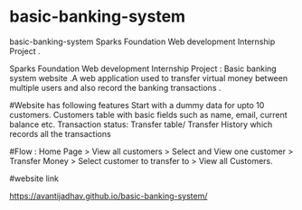 # basic-banking-system
basic-banking-system Sparks Foundation Web development Internship Project .

Sparks Foundation Web development Internship Project : Basic banking system website .A web application used to transfer virtual money between multiple users and also record the banking transactions .

#Website has following features
Start with a dummy data for upto 10 customers. Customers table with basic fields such as name, email, current balance etc. Transaction status: Transfer table/ Transfer History which records all the transactions

#Flow : Home Page > View all customers > Select and View one customer > Transfer Money > Select customer to transfer to > View all Customers.

#website link

https://avantijadhav.github.io/basic-banking-system/
